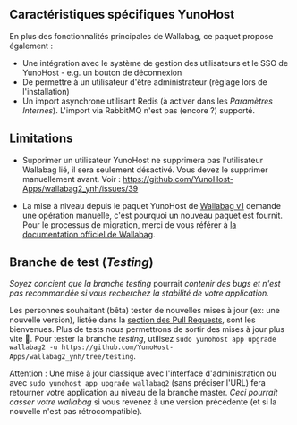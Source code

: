 ## Caractéristiques spécifiques YunoHost

En plus des fonctionnalités principales de Wallabag, ce paquet propose également :

 * Une intégration avec le système de gestion des utilisateurs et le SSO de YunoHost - e.g. un bouton de déconnexion
 * De permettre à un utilisateur d'être administrateur (réglage lors de l'installation)
 * Un import asynchrone utilisant Redis (à activer dans les *Paramètres Internes*). L'import via RabbitMQ n'est pas (encore ?) supporté.

## Limitations

* Supprimer un utilisateur YunoHost ne supprimera pas l'utilisateur Wallabag lié, il sera seulement désactivé. Vous devez le supprimer manuellement avant. Voir : https://github.com/YunoHost-Apps/wallabag2_ynh/issues/39

* La mise à niveau depuis le paquet YunoHost de [Wallabag v1](https://github.com/YunoHost-Apps/wallabag_ynh) demande une opération manuelle, c'est pourquoi un nouveau paquet est fournit. Pour le processus de migration, merci de vous référer à [la documentation officiel de Wallabag](https://doc.wallabag.org/fr/user/import/wallabagv1.html).


## Branche de test (*Testing*)
*Soyez concient que la branche testing* pourrait *contenir des bugs et n'est pas recommandée si vous recherchez la stabilité de votre application.*

Les personnes souhaitant (bêta) tester de nouvelles mises à jour (ex: une nouvelle version), listée dans la [section des Pull Requests](https://github.com/YunoHost-Apps/wallabag2_ynh/pulls), sont les bienvenues. Plus de tests nous permettrons de sortir des mises à jour plus vite 🙂. Pour tester la branche *testing*, utilisez `sudo yunohost app upgrade wallabag2 -u https://github.com/YunoHost-Apps/wallabag2_ynh/tree/testing`.

Attention : Une mise à jour classique avec l'interface d'administration ou avec `sudo yunohost app upgrade wallabag2` (sans préciser l'URL) fera retourner votre application au niveau de la branche master. *Ceci pourrait casser votre wallabag* si vous revenez à une version précédente (et si la nouvelle n'est pas rétrocompatible).

